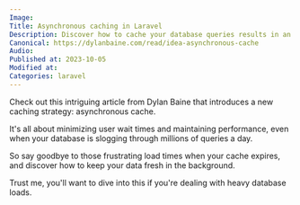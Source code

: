 ```yaml
---
Image: 
Title: Asynchronous caching in Laravel
Description: Discover how to cache your database queries results in an asynchronous way with Laravel.
Canonical: https://dylanbaine.com/read/idea-asynchronous-cache
Audio:
Published at: 2023-10-05
Modified at: 
Categories: laravel
---
```


Check out this intriguing article from Dylan Baine that introduces a new caching strategy: asynchronous cache.

It's all about minimizing user wait times and maintaining performance, even when your database is slogging through millions of queries a day.

So say goodbye to those frustrating load times when your cache expires, and discover how to keep your data fresh in the background.

Trust me, you'll want to dive into this if you're dealing with heavy database loads.